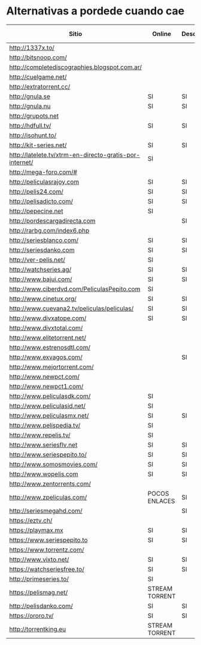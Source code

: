 # Alternativas a pordede cuando cae



|Sitio                          |Online         |Descarga       |Torrent        |Registro Necesario |
|-------------------------------|---------------|---------------|---------------|-------------------|
|http://1337x.to/               |               |               |SI             |                   |
|http://bitsnoop.com/           |               |               |SI             |                   |
|http://completediscographies.blogspot.com.ar/  |               |               |SI                 |              
|http://cuelgame.net/           |               |               |SI             |
|http://extratorrent.cc/        |               |               |SI             |
|http://gnula.se                |SI             |SI             |               |
|http://gnula.nu                |SI             |SI             |               |
|http://grupots.net             |               |               |               |SI
|http://hdfull.tv/              |SI             |SI             |               |
|http://isohunt.to/             |               |               |SI             |
|http://kit-series.net/         |SI             |SI             |               |
|http://latelete.tv/xtrm-en-directo-gratis-por-internet/|   SI  |               |
|http://mega-foro.com/#         |               |               |               |SI
|http://peliculasrajoy.com      |SI             |SI             |               |
|http://pelis24.com/            |SI             |SI             |               |
|http://pelisadicto.com/        |SI             |SI             |               |
|http://pepecine.net            |SI             |               |               |
|http://pordescargadirecta.com  |               |SI             |               |SI
|http://rarbg.com/index6.php    |               |               |SI             |
|http://seriesblanco.com/       |SI             |SI             |               |
|http://seriesdanko.com         |SI             |SI             |               |
|http://ver-pelis.net/          |SI             |               |               |
|http://watchseries.ag/         |SI             |SI             |               |
|http://www.bajui.com/          |SI             |SI             |               |
|http://www.ciberdvd.com/PeliculasPepito.com| SI              |               |         |OPCIONAL   
|http://www.cinetux.org/        |SI             |SI             |               |
|http://www.cuevana2.tv/peliculas/peliculas/|SI             |SI             |               |
|http://www.divxatope.com/      |SI             |SI             |SI             |
|http://www.divxtotal.com/      |               |               |SI             |
|http://www.elitetorrent.net/   |               |               |SI             |
|http://www.estrenosdtl.com/    |               |               |SI             |
|http://www.exvagos.com/        |               |SI             |               |SI
|http://www.mejortorrent.com/   |               |               |SI             |
|http://www.newpct.com/         |               |               |SI             |
|http://www.newpct1.com/        |               |               |SI             |
|http://www.peliculasdk.com/    |SI             |               |               |
|http://www.peliculasid.net/    |SI             |               |               |
|http://www.peliculasmx.net/    |SI             |SI             |               |
|http://www.pelispedia.tv/      |SI             |               |               |
|http://www.repelis.tv/         |SI             |               |               |
|http://www.seriesflv.net       |SI             |SI             |               |
|http://www.seriespepito.to/    |SI             |SI             |               |
|http://www.somosmovies.com/    |SI             |SI             |               |
|http://www.wopelis.com         |SI             |SI             |               |
|http://www.zentorrents.com/    |               |               |SI             |
|http://www.zpeliculas.com/     |POCOS ENLACES  |SI             |               |
|http://seriesmegahd.com/       |               |SI             |               |               |
|https://eztv.ch/               |               |               |SI             |
|https://playmax.mx             |SI             |SI             |               |OPCIONAL
|https://www.seriespepito.to    |SI             |SI             |               |
|https://www.torrentz.com/      |               |               |SI             |
|http://www.vixto.net/          |SI             |SI             |               |               |
https://watchseriesfree.to/     |SI             |SI             |               |               |
http://primeseries.to/          |SI             |               |               |               |
https://pelismag.net/           |STREAM TORRENT |               |SI             |               |
http://pelisdanko.com/          |SI             |SI             |               |               |
https://ororo.tv/               |SI             |SI             |               |OPCIONAL       |
http://torrentking.eu           |STREAM TORRENT |               |SI             |               |
